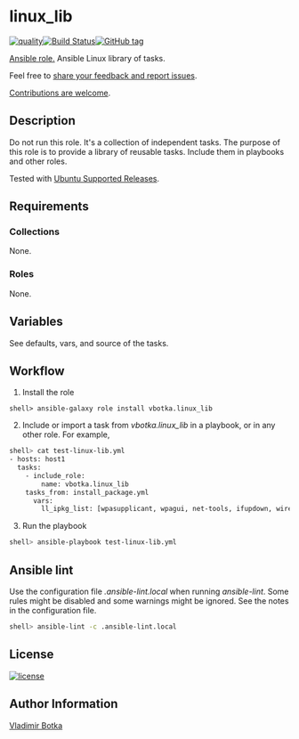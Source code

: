 # linux_lib

[![quality](https://img.shields.io/ansible/quality/27910)](https://galaxy.ansible.com/vbotka/linux_lib)[![Build Status](https://app.travis-ci.com/vbotka/ansible-linux-lib.svg?branch=master)](https://app.travis-ci.com/vbotka/ansible-linux-lib)[![GitHub tag](https://img.shields.io/github/v/tag/vbotka/ansible-linux-lib)](https://github.com/vbotka/ansible-linux-lib/tags)

[Ansible role.](https://galaxy.ansible.com/vbotka/linux_lib/) Ansible Linux library of tasks.

Feel free to [share your feedback and report issues](https://github.com/vbotka/ansible-linux-lib/issues).

[Contributions are welcome](https://github.com/firstcontributions/first-contributions).


## Description

Do not run this role. It's a collection of independent tasks. The
purpose of this role is to provide a library of reusable
tasks. Include them in playbooks and other roles.

Tested with [Ubuntu Supported Releases](http://releases.ubuntu.com/).


## Requirements

### Collections

None.

### Roles

None.


## Variables

See defaults, vars, and source of the tasks.


## Workflow

1) Install the role

```
shell> ansible-galaxy role install vbotka.linux_lib
```

2) Include or import a task from *vbotka.linux_lib* in a playbook, or
   in any other role. For example,


```bash
shell> cat test-linux-lib.yml
- hosts: host1
  tasks:
    - include_role:
        name: vbotka.linux_lib
	tasks_from: install_package.yml
      vars:
        ll_ipkg_list: [wpasupplicant, wpagui, net-tools, ifupdown, wireless-tools]
```

3) Run the playbook

```bash
shell> ansible-playbook test-linux-lib.yml
```

## Ansible lint

Use the configuration file *.ansible-lint.local* when running
*ansible-lint*. Some rules might be disabled and some warnings might
be ignored. See the notes in the configuration file.

```bash
shell> ansible-lint -c .ansible-lint.local
```


## License

[![license](https://img.shields.io/badge/license-BSD-red.svg)](https://www.freebsd.org/doc/en/articles/bsdl-gpl/article.html)


## Author Information

[Vladimir Botka](https://botka.info)
